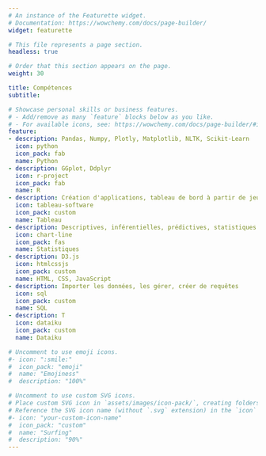 ```yaml
---
# An instance of the Featurette widget.
# Documentation: https://wowchemy.com/docs/page-builder/
widget: featurette

# This file represents a page section.
headless: true

# Order that this section appears on the page.
weight: 30

title: Compétences
subtitle:

# Showcase personal skills or business features.
# - Add/remove as many `feature` blocks below as you like.
# - For available icons, see: https://wowchemy.com/docs/page-builder/#icons
feature:
- description: Pandas, Numpy, Plotly, Matplotlib, NLTK, Scikit-Learn
  icon: python
  icon_pack: fab
  name: Python
- description: GGplot, Ddplyr
  icon: r-project
  icon_pack: fab
  name: R
- description: Création d'applications, tableau de bord à partir de jeu de données
  icon: tableau-software
  icon_pack: custom
  name: Tableau
- description: Descriptives, inférentielles, prédictives, statistiques appliquées
  icon: chart-line
  icon_pack: fas
  name: Statistiques
- description: D3.js
  icon: htmlcssjs
  icon_pack: custom
  name: HTML, CSS, JavaScript
- description: Importer les données, les gérer, créer de requêtes 
  icon: sql
  icon_pack: custom
  name: SQL
- description: T
  icon: dataiku
  icon_pack: custom
  name: Dataiku

# Uncomment to use emoji icons.
#- icon: ":smile:"
#  icon_pack: "emoji"
#  name: "Emojiness"
#  description: "100%"  

# Uncomment to use custom SVG icons.
# Place custom SVG icon in `assets/images/icon-pack/`, creating folders if necessary.
# Reference the SVG icon name (without `.svg` extension) in the `icon` field.
#- icon: "your-custom-icon-name"
#  icon_pack: "custom"
#  name: "Surfing"
#  description: "90%"
---
```


